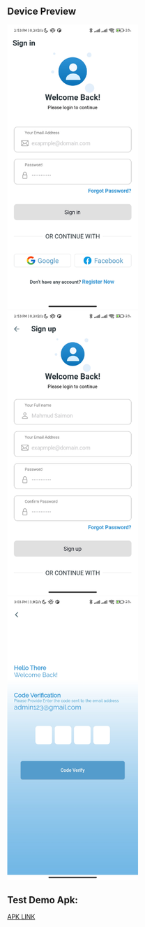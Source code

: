 ## Device Preview
<img src="https://github.com/DeveloperOrpon/Netro_Creative_Interview_Task/blob/main/preview/Screenshot_2023-11-28-14-53-56-024_com.example.netro_creative_interview_work.jpg" width="300"/><img src="https://github.com/DeveloperOrpon/Netro_Creative_Interview_Task/blob/main/preview/Screenshot_2023-11-28-14-53-59-413_com.example.netro_creative_interview_work.jpg" width="300"/><img src="https://github.com/DeveloperOrpon/Netro_Creative_Interview_Task/blob/main/preview/Screenshot_2023-11-28-15-03-16-083_com.example.netro_creative_interview_work.jpg" width="300"/>

## Test Demo Apk:
[APK LINK ](https://github.com/DeveloperOrpon/Netro_Creative_Interview_Task/blob/main/preview/app-release.apk)
